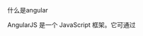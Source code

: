 

什么是angular

AngularJS 是一个 JavaScript 框架。它可通过 <script> 标签添加到 HTML 页面。
AngularJS 通过 指令 扩展了 HTML，且通过 表达式 绑定数据到 HTML。
什么是指令：ng-app ,ng-init 
什么是表达式: {{2+2 > 3}}


AngularJS 把应用程序数据绑定到 HTML 元素。   ng-model ng-controller
AngularJS 可以克隆和重复 HTML 元素。         ng-repeat ng-options
AngularJS 可以隐藏和显示 HTML 元素。         ng-hide ng-show ng-if
AngularJS 可以在 HTML 元素"背后"添加代码。   ng-derictive
AngularJS 支持输入验证。                     $filter服务 或者 对form表单的判断







angular的特性

mvc 模块化 双向数据绑定  指令  依赖注入  路由  作用域  服务



mvc (a.html b.html c.html)

控制器

ng-controller

controller使用注意

不要试图去复用controller，一个控制器只负责一小块视图

不要在controller中操作dom，操作dom是通过指令的link，因为操作dom渲染是非常昂贵

不要在controller里面做数据格式化，ng有很好用的表单控件

不要在controller里面做数据过滤操作，ng有$filter的服务

一般来说，controller是不会互相调用，控制器之间的交互会通过事件进行


模型(b.html)

ng-model ng-repeat



视图(c.html)

ng-directive



模块化 (d.html)
模块是一些功能的集合，如控制器、服务、过滤器、指令等子元素组成的整体




双向数据绑定 (e.html)



路由 (文件夹1)

angular-ui-route




依赖模块注入  (文件夹1)

angular.module(name, [requires], [configFn]);

name：字符串类型，代表模块的名称；

requires：字符串的数组，代表该模块依赖的其他模块列表，如果不依赖其他模块，用空数组即可；

configFn：用来对该模块进行一些配置。


依赖注入的另一种实现方式

angular.injector()实现依赖注入

// 创建myModule模块、注册服务  
var myModule = angular.module('myModule', []);  
myModule.service('myService', function() {  
            this.my = 0;  
});  
   
var herModule = angular.module('herModule', []);  
herModule.service('herService', function() {  
            this.her = 1;  
});  
  
// 加载了2个模块中的服务  
var injector = angular.injector(["myModule","herModule"]);  
alert(injector.get("myService").my);  
alert(injector.get("herService").her);  



指令

事件指令 ng-click ng-bind ng-mouseover ng-blur ng-change ng-copy ng-cut
f.html

	
form指令
g.html


自定义指令(h.html - p.html)
ng-directive 





过滤器 $filter =>q.html


自定义过滤器 r.html


服务

$http (s.html)

$interval

每秒显示一次
var app = angular.module('myApp', []);
app.controller('myCtrl', function($scope, $interval) {
    $scope.theTime = new Date().toLocaleTimeString();
    $interval(function () {
        $scope.theTime = new Date().toLocaleTimeString();
    }, 1000);
});

$timeout

两秒后显示
var app = angular.module('myApp', []);
app.controller('myCtrl', function($scope, $timeout) {
    $scope.myHeader = "Hello World!";
    $timeout(function () {
        $scope.myHeader = "How are you today?";
    }, 2000);
});

$location ＝>URL的操作

$log =>日志服务

自定义服务 =>t.html





angular和jquery的一些事

1.绝不要先设计你的页面，然后用DOM操作去改变它，根据架构去思考，而不是根据功能去思考

  jquery中，一般都是看到设计稿，直接切图，切完之后通过对dom的各种操作实现最终的效果
  angular不能一开始就想到有一个这样的dom，要让他做什么，因为是基于mvc的，所以应该先设计应用，在设计试图
  必须考虑如何将应用拆分为独立，可扩展，可测试的组件。



2.不要用jQuery扩展angular

	jQuery可以完成X，Y，Z，所以我只要在指令和控制器添加jquery的方法就行了。在起步阶段这确实很容易勾引你，
但是最好angular的新手刚开始先放弃jquery,用angular的方式去解决angular的问题


3.数据绑定

jquery :

通过对dom的操作 $('#log').append('<li>text</li>');

angular:

<div ng-controller = "msg">{{ msg }}</div>

msg.controller('msg',function($scope){ 
  $scope.msg = 'text'
})


4.指令不是jQuery插件

只在指令里做dom操作

如：
使用ng-class我们能够动态的更新类；
ng-model允许双向的数据绑定；
ng-show和ng-hide显示或隐藏一个元素；
注:dom操作越少，对页面的渲染压力越小,在未来它们也更容易改变，并且也变得更加可重用和可分发。


问：既然控制器不能操作dom,那就在指令里面通过jquery操作dom

.directive( 'myDirective', function () {
    return {
        template: '<a class="btn">Toggle me!</a>',
        link: function ( scope, element, attrs ) {
            var on = false;
 
            $(element).click( function () {
                if ( on ) {
                    $(element).removeClass( 'active' );
                }
                else {
                    $(element).addClass( 'active' );
                }
 
                on = !on;
            });
        }
    };
});

第一，jQuery不是必须的。我们这里做的一切都不需要jQuery！

第二，即使是我们的页面上已经有jQuery，也没有理由一定要在这里使用它；
	  我们可以简单的使用angular.element，传递给link函数的element已经是一个jQuery元素

第三，为什么我们要将模板混合进我们的逻辑呢？

directive( 'myDirective', function () {
    return {
        scope: true,
        template: '<a class="btn" ng-class="{active: on}" ng-click="toggle()">Toggle me!</a>',
        link: function ( scope, element, attrs ) {
            scope.on = false;
 
            scope.toggle = function () {
                scope.on = !$scope.on;
            };
        }
    };
});

别用jQuery，甚至都别引用它，它会阻碍你，当你有个问题已经知道怎么用jQuery来解决的时候，
在你将手伸向$的时候，试试能不能在Angular.js的规范内解决。

